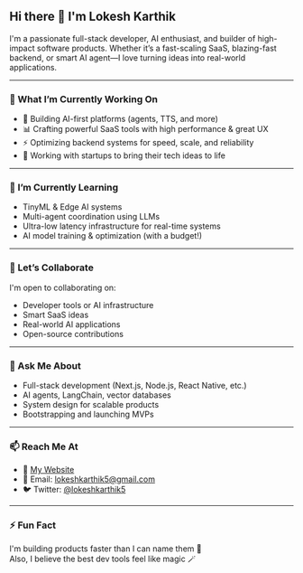 ## Hi there 👋 I'm Lokesh Karthik

I'm a passionate full-stack developer, AI enthusiast, and builder of high-impact software products. Whether it’s a fast-scaling SaaS, blazing-fast backend, or smart AI agent—I love turning ideas into real-world applications.

---

### 🚀 What I’m Currently Working On

- 🧠 Building AI-first platforms (agents, TTS, and more)
- 📊 Crafting powerful SaaS tools with high performance & great UX
- ⚡ Optimizing backend systems for speed, scale, and reliability
- 🔧 Working with startups to bring their tech ideas to life

---

### 🌱 I’m Currently Learning

- TinyML & Edge AI systems  
- Multi-agent coordination using LLMs  
- Ultra-low latency infrastructure for real-time systems  
- AI model training & optimization (with a budget!)

---

### 🤝 Let’s Collaborate

I'm open to collaborating on:
- Developer tools or AI infrastructure  
- Smart SaaS ideas  
- Real-world AI applications  
- Open-source contributions

---

### 💬 Ask Me About

- Full-stack development (Next.js, Node.js, React Native, etc.)
- AI agents, LangChain, vector databases
- System design for scalable products
- Bootstrapping and launching MVPs

---

### 📫 Reach Me At

- 🔗 [My Website](https://www.lokeshkarthik.dev) <!-- Update this link if needed -->
- 📨 Email: lokeshkarthik5@gmail.com  
- 🐦 Twitter: [@lokeshkarthik5](https://twitter.com/lokeshkarthik5)

---

### ⚡ Fun Fact

I'm building products faster than I can name them 🚀  
Also, I believe the best dev tools feel like magic 🪄
